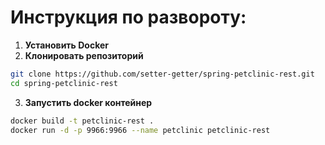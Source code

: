 # Инструкция по развороту:

1. **Установить Docker**  
2. **Клонировать репозиторий**  

```sh
git clone https://github.com/setter-getter/spring-petclinic-rest.git
cd spring-petclinic-rest
```
3. **Запустить docker контейнер**
```sh
docker build -t petclinic-rest .
docker run -d -p 9966:9966 --name petclinic petclinic-rest
```
